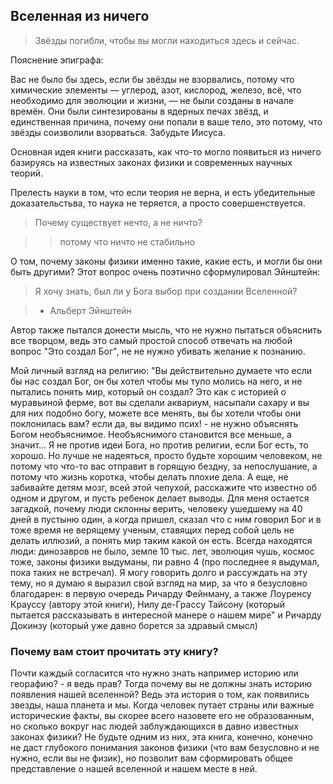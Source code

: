 <!--
{ "title":"Хостинг java 8 приложения на облаке Digitalocean (используем Apache Tomcat 8) ",
  "category":"Java",
  "date":"26.08.2015",
  "change":"26.08.2015",
  "slug":"00016",
  "comments":"" }
-->

## Вселенная из ничего

>  Звёзды погибли, чтобы вы могли находиться здесь и сейчас.

Пояснение эпиграфа:

Вас не было бы здесь, если бы звёзды не взорвались, потому что химические элементы — углерод, азот, кислород, железо, всё, что необходимо для эволюции и жизни, — не были созданы в начале времён. Они были синтезированы в ядерных печах звёзд, и единственная причина, почему они попали в ваше тело, это потому, что звёзды соизволили взорваться. Забудьте Иисуса.

Основная идея книги рассказать, как что-то могло появиться из ничего базируясь на известных законах физики и современных научных теорий.

Прелесть науки в том, что если теория не верна, и есть убедительные доказательстьва, то наука не теряется, а просто совершенствуется.

> Почему существует нечто, а не ничто?

> > потому что ничто не стабильно


О том, почему законы физики именно такие, какие есть, и могли бы они быть другими? Этот вопрос очень поэтично сформулировал Эйнштейн:

> Я хочу знать, был ли у Бога выбор при создании Вселенной?

> - Альберт Эйнштейн 

Автор также пытался донести мысль, что не нужно пытаться объяснить все творцом, ведь это самый простой способ отвечать на любой вопрос "Это создал Бог", не не нужно убивать желание к познанию. 

Мой личный взгляд на религию: "Вы действительно думаете что если бы нас создал Бог, он бы хотел чтобы мы тупо молись на него, и не пытались понять мир, который он создал? Это как с историей о муравьиной ферме, вот вы сделали аквариум, насыпали сахару и вы для них подобно богу, можете все менять, вы бы хотели чтобы они поклонилась вам? если да, вы видимо псих! - не нужно объяснять Богом необъяснимое. Необъяснимого становится все меньше, а значит... Я не против идеи Бога, но против религии, если Бог есть, то хорошо. Но лучше не надеяться, просто будьте хорошим человеком, не потому что что-то вас отправит в горящую бездну, за непослушание, а потому что жизнь коротка, чтобы делать плохие дела. А еще, не забивайте детям мозг, всей этой чепухой, расскажите что известно об одном и другом, и пусть ребенок делает выводы. Для меня остается загадкой, почему люди склонны верить, человеку ушедшему на 40 дней в пустыню один, а когда пришел, сказал что с ним говорил Бог и в тоже время не верящему ученым, ставящих перед собой цель не делать иллюзий, а понять мир таким какой он есть. Всегда находятся люди: динозавров не было, земле 10 тыс. лет, эволюция чушь, космос тоже, законы физики выдуманы, пи равно 4 (про последнее я выдумал, пока таких не встречал). Я могу говорить долго и рассуждать на эту тему, но я думаю я выразил свой взгляд на мир, за что я безусловно благодарен: в первую очередь Ричарду Фейнману, а также Лоуренсу Крауссу (автору этой книги), Нилу де-Грассу Тайсону (который пытается рассказывать в интересной манере о нашем мире" и Ричарду Докинзу (который уже давно борется за здравый смысл)

### Почему вам стоит прочитать эту книгу?

Почти каждый согласится что нужно знать например историю или георафию? - я ведь прав? Тогда почему вы не должны знать историю появления нашей вселенной? Ведь эта история о том, как появились звезды, наша планета и мы. Когда человек путает страны или важные исторические факты, вы скорее всего назовете его не образованным, но сколько вокруг нас людей заблуждающихся в давно известных законах физики? Не будьте одним из них, эта книга, конечно, конечно не даст глубокого понимания законов физики (что вам безусловно и не нужно, если вы не физик), но позволит вам сформировать общее представление о нашей вселенной и нашем месте в ней. 